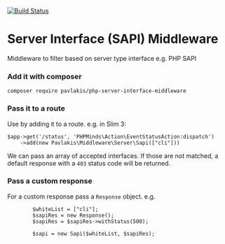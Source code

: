 [![Build Status](https://travis-ci.org/pavlakis/php-server-interface-middleware)](https://travis-ci.org/pavlakis/php-server-interface-middleware)

# Server Interface (SAPI) Middleware

Middleware to filter based on server type interface e.g. PHP SAPI

### Add it with composer

```
composer require pavlakis/php-server-interface-middleware
```

### Pass it to a route

Use by adding it to a route. e.g. in Slim 3:

```
$app->get('/status', 'PHPMinds\Action\EventStatusAction:dispatch')
    ->add(new Pavlakis\Middleware\Server\Sapi(["cli"]))
```

We can pass an array of accepted interfaces. If those are not matched, a default response with a `403` status code will be returned.

### Pass a custom response

For a custom response pass a `Response` object. e.g.

```
        $whiteList = ["cli"];
        $sapiRes = new Response();
        $sapiRes = $sapiRes->withStatus(500);

        $sapi = new Sapi($whiteList, $sapiRes);
```




